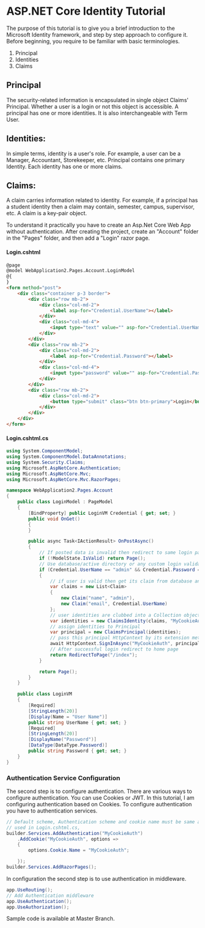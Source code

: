 # ASP.NET Core Identity Tutorial
The purpose of this tutorial is to give you a brief introduction to the Microsoft Identity framework, and step by step approach to configure it. Before beginning, you require to be familiar with basic terminologies.
1. Principal
2. Identities
3. Claims

## Principal
The security-related information is encapsulated in single object  Claims' Principal. Whether a user is a login or not this object is accessible. A principal has one or more identities. It is also interchangeable with Term User.

## Identities:
In simple terms, identity is a user's role. For example, a user can be a Manager, Accountant, Storekeeper, etc. Principal contains one primary Identity. Each identity has one or more claims.

## Claims:
A claim carries information related to identity. For example, if a principal has a student identity then a claim may contain, semester, campus, supervisor, etc. A claim is a key-pair object.


To understand it practically you have to create an Asp.Net Core Web App without authentication.
After creating the project, create an "Account" folder in the "Pages" folder, and then add a "Login" razor page.
#### Login.cshtml
```html
@page
@model WebApplication2.Pages.Account.LoginModel
@{
}
<form method="post">
	<div class="container p-3 border">
		<div class="row mb-2">
			<div class="col-md-2">
				<label asp-for="Credential.UserName"></label>
			</div>
			<div class="col-md-4">
				<input type="text" value="" asp-for="Credential.UserName" class="form-control" />
			</div>
		</div>
		<div class="row mb-2">
			<div class="col-md-2">
				<label asp-for="Credential.Password"></label>
			</div>
			<div class="col-md-4">
				<input type="password" value="" asp-for="Credential.Password" class="form-control" />
			</div>
		</div>
		<div class="row mb-2">
			<div class="col-md-2">
				<button type="submit" class="btn btn-primary">Login</button>
			</div>
		</div>
	</div>
</form>

```
#### Login.cshtml.cs
```csharp
using System.ComponentModel;
using System.ComponentModel.DataAnnotations;
using System.Security.Claims;
using Microsoft.AspNetCore.Authentication;
using Microsoft.AspNetCore.Mvc;
using Microsoft.AspNetCore.Mvc.RazorPages;

namespace WebApplication2.Pages.Account
{
	public class LoginModel : PageModel
	{
		[BindProperty] public LoginVM Credential { get; set; }
		public void OnGet()
		{
		}

		public async Task<IActionResult> OnPostAsync()
		{
			// If posted data is invalid then redirect to same login page
			if (!ModelState.IsValid) return Page();
			// Use database/active directory or any custom login validation code here
			if (Credential.UserName == "admin" && Credential.Password == "admin")
			{
				// if user is valid then get its claim from database and set its claim
				var claims = new List<Claim>
				{
					new Claim("name", "admin"),
					new Claim("email", Credential.UserName)
				};
				// user identities are clubbed into a Collection object name "MyCookiesAuth"
				var identities = new ClaimsIdentity(claims, "MyCookieAuth");
				// assign identities to Principal
				var principal = new ClaimsPrincipal(identities);
				// pass this principal HttpContext by its extension method SignInAsync
				await HttpContext.SignInAsync("MyCookieAuth", principal);
				// After successful login redirect to home page
				return RedirectToPage("/index");
			}

			return Page();
		}
	}

	public class LoginVM
	{
		[Required]
		[StringLength(20)]
		[Display(Name = "User Name")]
		public string UserName { get; set; }
		[Required]
		[StringLength(20)]
		[DisplayName("Password")]
		[DataType(DataType.Password)]
		public string Password { get; set; }
	}
}


```


### Authentication Service Configuration
The second step is to configure authentication. There are various ways to configure authentication. You can use Cookies or  JWT. In this tutorial, I am configuring authentication based on Cookies.
To configure authentication you have to authentication services.
```csharp
// Default scheme, Authentication scheme and cookie name must be same as identities name
// used in Login.cshtml.cs,  
builder.Services.AddAuthentication("MyCookieAuth")
	.AddCookie("MyCookieAuth", options =>
	{
		options.Cookie.Name = "MyCookieAuth";

	});
builder.Services.AddRazorPages();
```

In configuration the second step is to use authentication in middleware.
```csharp
app.UseRouting();
// Add Authentication middleware 
app.UseAuthentication();
app.UseAuthorization();
```

Sample code is available at Master Branch.
